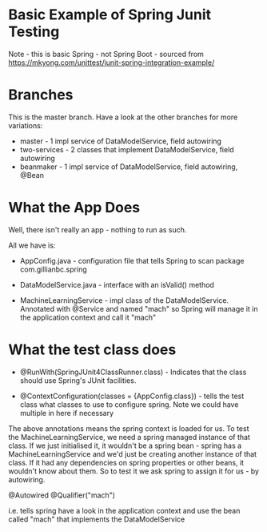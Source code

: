 # Basic Example of Spring Junit Testing
Note - this is basic Spring - not Spring Boot - sourced from https://mkyong.com/unittest/junit-spring-integration-example/

# Branches
This is the master branch.  Have a look at the other branches for more variations:
* master - 1 impl service of DataModelService, field autowiring
* two-services - 2 classes that implement DataModelService, field autowiring
* beanmaker - 1 impl service of DataModelService, field autowiring, @Bean

# What the App Does

Well, there isn't really an app - nothing to run as such.  

All we have is:

* AppConfig.java - configuration file that tells Spring to scan package com.gillianbc.spring

* DataModelService.java - interface with an isValid() method

* MachineLearningService - impl class of the DataModelService.  Annotated with @Service and named "mach" so Spring will manage it in the application context and call it "mach"

# What the test class does

* @RunWith(SpringJUnit4ClassRunner.class) -  Indicates that the class should use Spring's JUnit facilities.

* @ContextConfiguration(classes = {AppConfig.class}) - tells the test class what classes to use to configure spring.  Note we could have multiple in here if necessary

The above annotations means the spring context is loaded for us.  To test the MachineLearningService, we need a spring managed instance of that class.  If we just initialised it, it wouldn't be a spring bean - spring has a MachineLearningService and we'd just be creating another instance of that class.  If it had any dependencies on spring properties or other beans, it wouldn't know about them.  So to test it we ask spring to assign it for us - by autowiring.

@Autowired
@Qualifier("mach")

i.e. tells spring have a look in the application context and use the bean called "mach" that implements the DataModelService
